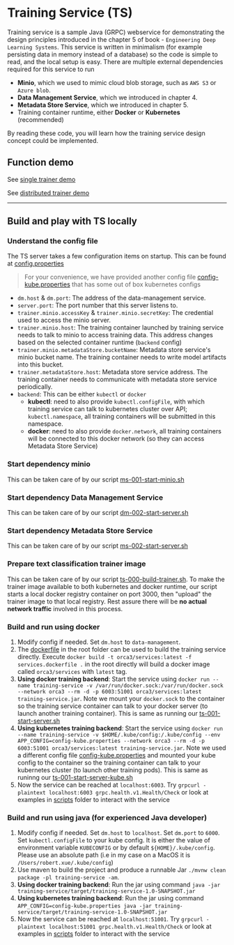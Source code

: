 # Training Service (TS)
Training service is a sample Java (GRPC) webservice for demonstrating the design principles introduced in the chapter 5 of book - `Engineering Deep Learning Systems`.
This service is written in minimalism (for example persisting data in memory instead of a database) so the code is simple to read, and the local setup is easy.
There are multiple external dependencies required for this service to run
- **Minio**, which we used to mimic cloud blob storage, such as `AWS S3` or `Azure blob`. 
- **Data Management Service**, which we introduced in chapter 4.
- **Metadata Store Service**, which we introduced in chapter 5.
- Training container runtime, either **Docker** or **Kubernetes** (recommended)

By reading these code, you will learn how the training service design concept could be implemented.

## Function demo

See [single trainer demo](single_trainer_demo.md)

See [distributed trainer demo](distributed_trainer_demo.md)

--------

## Build and play with TS locally

### Understand the config file
The TS server takes a few configuration items on startup. This can be found at [config.properties](src/main/resources/config.properties)
> For your convenience, we have provided another config file [config-kube.properties](src/main/resources/config-kube.properties) that has some out of box kubernetes configs
- `dm.host` & `dm.port`: The address of the data-management service.
- `server.port`: The port number that this server listens to.
- `trainer.minio.accessKey` & `trainer.minio.secretKey`: The credential used to access the minio server.
- `trainer.minio.host`: The training container launched by training service needs to talk to minio to access training data. This address changes based on the selected container runtime (`backend` config)
- `trainer.minio.metadataStore.bucketName`: Metadata store service's minio bucket name. The training container needs to write model artifacts into this bucket.
- `trainer.metadataStore.host`: Metadata store service address. The training container needs to communicate with metadata store service periodically.
- `backend`: This can be either `kubectl` or `docker`
  - **kubectl**: need to also provide `kubectl.configFile`, with which training service can talk to kubernetes cluster over API; `kubectl.namespace`, all training containers will be submitted in this namespace.
  - **docker**: need to also provide `docker.network`, all training containers will be connected to this docker network (so they can access Metadata Store Service)

### Start dependency minio
This can be taken care of by our script [ms-001-start-minio.sh](../scripts/ms-001-start-minio.sh)

### Start dependency Data Management Service
This can be taken care of by our script [dm-002-start-server.sh](../scripts/dm-002-start-server.sh)

### Start dependency Metadata Store Service
This can be taken care of by our script [ms-002-start-server.sh](../scripts/ms-002-start-server.sh)

### Prepare text classification trainer image
This can be taken care of by our script [ts-000-build-trainer.sh](../scripts/ts-000-build-trainer.sh). 
To make the trainer image available to both kubernetes and docker runtime, our script starts a local docker registry container on port 3000, then "upload" the trainer image to that local registry.
Rest assure there will be **no actual network traffic** involved in this process.

### Build and run using docker
1. Modify config if needed. Set `dm.host` to `data-management`.
2. The [dockerfile](../services.dockerfile) in the root folder can be used to build the training service directly. Execute `docker build -t orca3/services:latest -f services.dockerfile .` in the root directly will build a docker image called `orca3/services` with `latest` tag.
3. **Using docker training backend**: Start the service using `docker run --name training-service -v /var/run/docker.sock:/var/run/docker.sock --network orca3 --rm -d -p 6003:51001 orca3/services:latest training-service.jar`. Note we mount your `docker.sock` to the container so the training service container can talk to your docker server (to launch another training container). This is same as running our [ts-001-start-server.sh](../scripts/ts-001-start-server.sh)
4. **Using kubernetes training backend**: Start the service using `docker run --name training-service -v $HOME/.kube/config:/.kube/config --env APP_CONFIG=config-kube.properties --network orca3 --rm -d -p 6003:51001 orca3/services:latest training-service.jar`. Note we used a different config file [config-kube.properties](src/main/resources/config-kube.properties) and mounted your kube config to the container so the training container can talk to your kubernetes cluster (to launch other training pods). This is same as runinng our [ts-001-start-server-kube.sh](../scripts/ts-001-start-server-kube.sh)
5. Now the service can be reached at `localhost:6003`. Try `grpcurl -plaintext localhost:6003 grpc.health.v1.Health/Check` or look at examples in [scripts](../scripts) folder to interact with the service

### Build and run using java (for experienced Java developer)
1. Modify config if needed. Set `dm.host` to `localhost`. Set `dm.port` to `6000`. Set `kubectl.configFile` to your kube config. It is either the value of environment variable `KUBECONFIG` or by default `${HOME}/.kube/config`. Please use an absolute path (i.e in my case on a MacOS it is `/Users/robert.xue/.kube/config`)
2. Use maven to build the project and produce a runnable Jar `./mvnw clean package -pl training-service -am`.
3. **Using docker training backend**: Run the jar using command `java -jar training-service/target/training-service-1.0-SNAPSHOT.jar`
4. **Using kubernetes training backend**: Run the jar using command `APP_CONFIG=config-kube.properties java -jar training-service/target/training-service-1.0-SNAPSHOT.jar`
5. Now the service can be reached at `localhost:51001`. Try `grpcurl -plaintext localhost:51001 grpc.health.v1.Health/Check` or look at examples in [scripts](../scripts) folder to interact with the service

